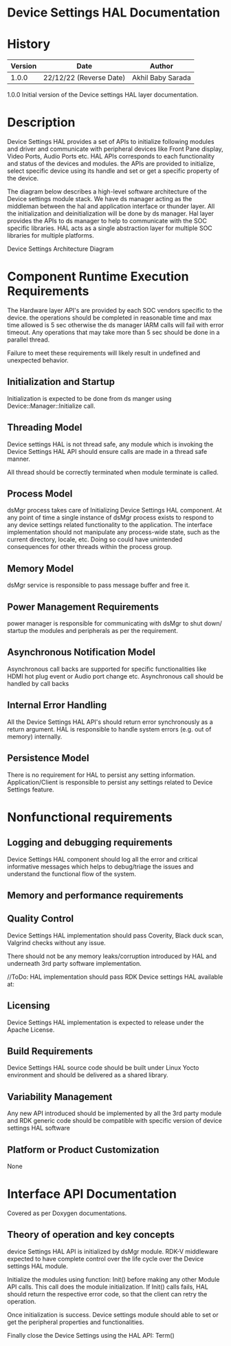 # Device Settings HAL Documentation

# History

|Version|Date|Author|
|-------|-----|-----|
|1.0.0| 22/12/22 (Reverse Date)|Akhil Baby Sarada|

1.0.0 Initial version of the Device settings HAL layer documentation.

# Description

Device Settings HAL provides a set of APIs to initialize following modules and driver and communicate with peripheral devices like Front Pane display, Video Ports, Audio Ports etc. HAL APIs corresponds to each functionality and status of the devices and modules. the APIs are provided to initialize, select specific device using its handle and set or get a specific property of the device.  

The diagram below describes a high-level software architecture of the Device settings module stack. We have ds manager acting as the middleman between the hal and application interface or thunder layer. All the initialization and deinitialization will be done by ds manager. Hal layer provides the APIs to ds manager to help to communicate with the SOC specific libraries. HAL acts as a single abstraction layer for multiple SOC libraries for multiple platforms.  

Device Settings Architecture Diagram

# Component Runtime Execution Requirements

The Hardware layer API's are provided by each SOC vendors specific to the device. the operations should be completed in reasonable time and max time allowed is 5 sec otherwise the ds manager IARM calls will fail with error timeout. Any operations that may take more than 5 sec should be done in a parallel thread.

Failure to meet these requirements will likely result in undefined and
unexpected behavior.

## Initialization and Startup

Initialization is expected to be done from ds manger using Device::Manager::Initialize call.

## Threading Model

Device settings HAL is not thread safe, any module which is invoking the Device Settings HAL API should ensure calls are made in a thread safe manner.

All thread should be correctly terminated when module terminate is called.

## Process Model

dsMgr process takes care of Initializing Device Settings HAL component. At any point of time a single instance of dsMgr process exists to respond to any device settings related functionality to the application. The interface implementation should not manipulate any process-wide state, such as the current directory, locale, etc. Doing so could have unintended consequences for other threads within the process group.

## Memory Model

dsMgr service is responsible to pass message buffer and free it. 

## Power Management Requirements

power manager is responsible for communicating with dsMgr to shut down/ startup the modules and peripherals as per the requirement. 

## Asynchronous Notification Model

Asynchronous call backs are supported for specific functionalities like HDMI hot plug event or Audio port change etc. 
Asynchronous call should be handled by call backs

## Internal Error Handling

All the Device Settings HAL API's should return error synchronously as a return argument. HAL is responsible to handle system errors (e.g. out of memory) internally.

## Persistence Model
There is no requirement for HAL to persist any setting information. Application/Client is responsible to persist any settings related to Device Settings feature.

# Nonfunctional requirements

## Logging and debugging requirements
Device Settings HAL component should log all the error and critical informative messages which helps to debug/triage the issues and understand the functional flow of the system.

## Memory and performance requirements

## Quality Control
Device Settings HAL implementation should pass Coverity, Black duck scan, Valgrind checks without any issue.

There should not be any memory leaks/corruption introduced by HAL and underneath 3rd party software implementation.

//ToDo: HAL implementation should pass RDK Device settings HAL available at: 

## Licensing

Device Settings HAL implementation is expected to release under the Apache License.

## Build Requirements

Device Settings HAL source code should be built under Linux Yocto environment and should be delivered as a shared library.

## Variability Management
Any new API introduced should be implemented by all the 3rd party module and RDK generic code should be compatible with specific version of device settings HAL software

## Platform or Product Customization

None

# Interface API Documentation

Covered as per Doxygen documentations.

## Theory of operation and key concepts
device Settings HAL API is initialized by dsMgr module. RDK-V middleware expected to have complete control over the life cycle over the Device settings HAL module.

Initialize the modules using function: Init() before making any other Module API calls. This call does the module initialization. If Init() calls fails, HAL should return the respective error code, so that the client can retry the operation.

Once initialization is success. Device settings module should able to set or get the peripheral properties and functionalities.

Finally close the Device Settings using the HAL API: Term()

